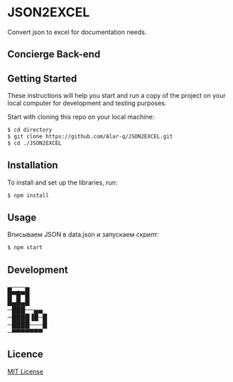 # JSON2EXCEL
Convert json to excel for documentation needs.

## Concierge Back-end

## Getting Started
These instructions will help you start and run 
a copy of the project on your local computer 
for development and testing purposes.

Start with cloning this repo on your local machine:

```sh
$ cd directory
$ git clone https://github.com/Alar-q/JSON2EXCEL.git
$ cd ./JSON2EXCEL
```

## Installation

To install and set up the libraries, run:
```sh    
$ npm install
```

## Usage
Вписываем JSON в data.json и запускаем скрипт:
```sh
$ npm start
```

## Development

▄───▄  
█▀█▀█  
█▄█▄█  
─███──▄▄  
─████▐█─█  
─████───█  
─▀▀▀▀▀▀▀  

## Licence
[MIT License](https://github.com/Alar-q/JSON2EXCEL/blob/main/LICENSE)


